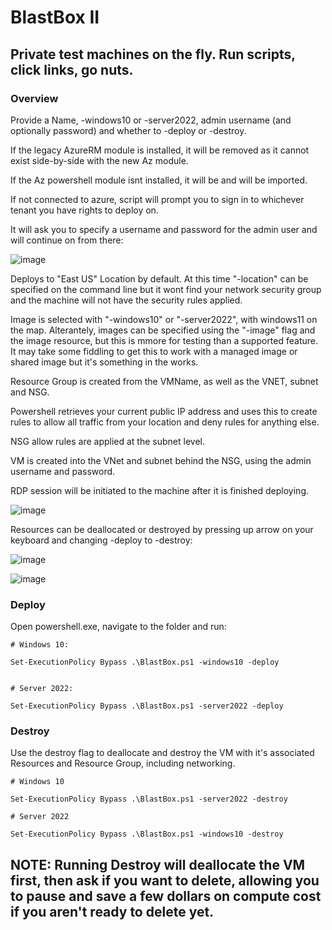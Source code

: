 # BlastBox II

## Private test machines on the fly. Run scripts, click links, go nuts.

### Overview
Provide a Name, -windows10 or -server2022, admin username (and optionally password) and whether to -deploy or -destroy.

If the legacy AzureRM module is installed, it will be removed as it cannot exist side-by-side with the new Az module.

If the Az powershell module isnt installed, it will be and will be imported.

If not connected to azure, script will prompt you to sign in to whichever tenant you have rights to deploy on.

It will ask you to specify a username and password for the admin user and will continue on from there:

![image](https://user-images.githubusercontent.com/65114647/222897477-f8c35aa9-fbd0-4633-855c-bf645e259918.png)

Deploys to "East US" Location by default. At this time "-location" can be specified on the command line but it wont find your network security group and the machine will not have the security rules applied.

Image is selected with "-windows10" or "-server2022", with windows11 on the map.
Alterantely, images can be specified using the "-image" flag and the image resource, but this is mmore for testing than a supported feature. It may take some fiddling to get this to work with a managed image or shared image but it's something in the works.

Resource Group is created from the VMName, as well as the VNET, subnet and NSG.

Powershell retrieves your current public IP address and uses this to create rules to allow all traffic from your location and deny rules for anything else.

NSG allow rules are applied at the subnet level.

VM is created into the VNet and subnet behind the NSG, using the admin username and password.

RDP session will be initiated to the machine after it is finished deploying.

![image](https://user-images.githubusercontent.com/65114647/222898395-9bf55639-0b4e-49d4-8707-f678e0a1b0ca.png)

Resources can be deallocated or destroyed by pressing up arrow on your keyboard and changing -deploy to -destroy:

![image](https://user-images.githubusercontent.com/65114647/222897627-9f6429a2-e274-4f3a-830b-f11e70123e0b.png)

![image](https://user-images.githubusercontent.com/65114647/222898434-da5e7058-3e3d-4590-a1b6-dbe8738f8ef6.png)


### Deploy
Open powershell.exe, navigate to the folder and run:

```
# Windows 10:

Set-ExecutionPolicy Bypass .\BlastBox.ps1 -windows10 -deploy

 
# Server 2022:

Set-ExecutionPolicy Bypass .\BlastBox.ps1 -server2022 -deploy

```

### Destroy
Use the destroy flag to deallocate and destroy the VM with it's associated Resources and Resource Group, including networking.
```
# Windows 10

Set-ExecutionPolicy Bypass .\BlastBox.ps1 -server2022 -destroy

# Server 2022

Set-ExecutionPolicy Bypass .\BlastBox.ps1 -windows10 -destroy
```
## NOTE: Running Destroy will deallocate the VM first, then ask if you want to delete, allowing you to pause and save a few dollars on compute cost if you aren't ready to delete yet.

